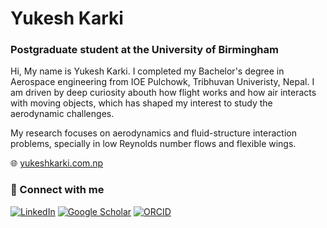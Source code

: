 # **Yukesh Karki**

### Postgraduate student at the University of Birmingham

Hi, My name is Yukesh Karki. I completed my Bachelor's degree in Aerospace engineering from IOE Pulchowk, Tribhuvan Univeristy, Nepal. I am driven by deep curiosity abouth how flight works and how air interacts with moving objects, which has shaped my interest to study the aerodynamic challenges.

My research focuses on aerodynamics and fluid-structure interaction problems, specially in low Reynolds number flows and flexible wings.

🌐 [yukeshkarki.com.np](https://yukeshkarki.com.np/)

### 🔗 Connect with me

<!-- [![Website](https://img.shields.io/badge/Website-000000?logo=About.me&logoColor=white)](https://yukeshkarki.com.np) -->
[![LinkedIn](https://img.shields.io/badge/-LinkedIn-blue?logo=linkedin&logoColor=white)](https://www.linkedin.com/in/yukesh-karki-2b05bb1a4/)
[![Google Scholar](https://img.shields.io/badge/Google%20Scholar-4285F4?logo=googlescholar&logoColor=white)](https://scholar.google.com/citations?user=P8cTXUwAAAAJ&hl=en&authuser=1)
[![ORCID](https://img.shields.io/badge/ORCID-A6CE39?logo=orcid&logoColor=white)](https://orcid.org/my-orcid?orcid=0009-0000-8043-5298)



<!--
[![YouTube](https://img.shields.io/badge/-YouTube-red?logo=youtube&logoColor=white)](https://youtube.com/yourchannel)
[![Twitter](https://img.shields.io/badge/-Twitter-blue?logo=twitter&logoColor=white)](https://twitter.com/yourhandle)
[![Mastodon](https://img.shields.io/badge/-Fosstodon-purple?logo=mastodon&logoColor=white)](https://fosstodon.org/@yourhandle)
[![Bluesky](https://img.shields.io/badge/-Bluesky-blue?logo=bluesky&logoColor=white)](https://bsky.app/profile/yourhandle)

---
